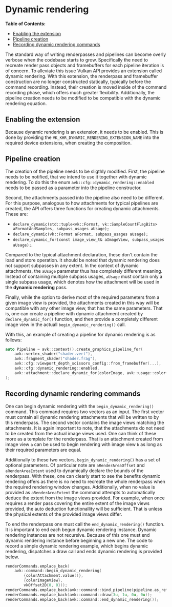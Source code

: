 # Dynamic rendering

**Table of Contents:**     
- [Enabling the extension](#enabling-the-extension) 
- [Pipeline creation](#pipeline-creation) 
- [Recording dynamic rendering commands](#recording-dynamic-rendering-commands) 

The standard way of writing renderpasses and pipelines can become overly verbose when the codebase starts to grow. Specifically the need to recreate render pass objects and framebuffers for each pipeline iteration is of concern. To alleviate this issue Vulkan API provides an extension called dynamic rendering. With this extension, the renderpass and framebuffer construction are no longer constructed statically, typically before the command recording. Instead, their creation is moved inside of the command recording phase, which offers much greater flexibility. Additionally, the pipeline creation needs to be modified to be compatible with the dynamic rendering equation.

## Enabling the extension

Because dynamic rendering is an extension, it needs to be enabled. This is done by providing the `VK_KHR_DYNAMIC_RENDERING_EXTENSION_NAME` into the required device extensions, when creating the composition.

## Pipeline creation

The creation of the pipeline needs to be sligthly modified. First, the pipeline needs to be notified, that we intend to use it together with dynamic rendering. To do this the enum `avk::cfg::dynamic_rendering::enabled` needs to be passed as a parameter into the pipeline constructor. 

Second, the attachments passed into the pipeline also need to be different. For this purpose, analogous to how attachments for typical pipelines are created, the API offers three functions for creating dynamic attachments. These are:
- `declare_dynamic(std::tuple<vk::Format, vk::SampleCountFlagBits> aFormatAndSamples, subpass_usages aUsage);`
- `declare_dynamic(vk::Format aFormat, subpass_usages aUsage);`
- `declare_dynamic_for(const image_view_t& aImageView, subpass_usages aUsage);`.

Compared to the typical attachment declaration, these don't contain the load and store operation. It should be noted that dynamic rendering does not support subpasses in any extent. In the context of dynamic attachments, the `aUsage` parameter thus has completely different meaning. Instead of containing multiple subpass usages, `aUsage` must contain only a single subpass usage, which denotes how the attachment will be used in the **dynamic rendering** pass.

Finally, while the option to derive most of the required parameters from a given image view is provided, the attachments created in this way will be compatible with any other image view, that has the same parameters. That is, one can create a pipeline with dynamic attachment created by `declare_dynamic_for()` function, and then provide a completely different image view in the actuall `begin_dynamic_rendering()` call. 

With this, an example of creating a pipeline for dynamic rendering is as follows:
```cpp
auto Pipeline = avk::context().create_graphics_pipeline_for(
	avk::vertex_shader("shader.vert"),
	avk::fragment_shader("shader.frag"),
	avk::cfg::viewport_depth_scissors_config::from_framebuffer(...),
	avk::cfg::dynamic_rendering::enabled,
	avk::attachment::declare_dynamic_for(colorImage, avk::usage::color(0))
);
```

## Recording dynamic rendering commands

One can begin dynamic rendering with the `begin_dynamic_rendering()` command. This command requires two vectors as an input. The first vector must contain all dynamic rendering attachments that will be written to by this renderpass. The second vector contains the image views matching the attachments. It is again important to note, that the attachments do not need to be created from the actual image views used. One can think of these more as a template for the renderpass. That is an attachment created from image view `a` can be used to begin rendering with image view `b` as long as their required parameters are equal.

Additionally to these two vectors, `begin_dynamic_rendering()` has a set of optional parameters. Of particular note are `aRenderAreaOffset` and `aRenderAreaExtent` used to dynamically declare the bounds of the renderpass. With these, one can clearly start to see the benefits dynamic rendering offers as there is no need to recreate the whole renderpass when the required rendering window changes. Additionally, when no value is provided as `aRenderAreaExtent` the command attempts to automatically deduce the extent from the image views provided. For example, when once requires a render pass covering the entire extent of the image views provided, the auto deduction functionallity will be sufficient. That is unless the physical extents of the provided image views differ.

To end the renderpass one must call the `end_dynamic_rendering()` function. It is important to end each begun dynamic rendering instance. Dynamic rendering instances are not recursive. Because of this one must end dynamic rendering instance before beginning a new one. The code to record a simple dynamic rendering example, which begins dynamic rendering, dispatches a draw call and ends dynamic rendering is provided below.

```cpp
renderCommands.emplace_back(
    avk::command::begin_dynamic_rendering(
		{colorAttachment.value()},
		{colorImageView},
		vkOffset2D{0, 0}));
renderCommands.emplace_back(avk::command::bind_pipeline(pipeline.as_reference()));
renderCommands.emplace_back(avk::command::draw(3u, 1u, 0u, 0u));
renderCommands.emplace_back(avk::command::end_dynamic_rendering());
```
